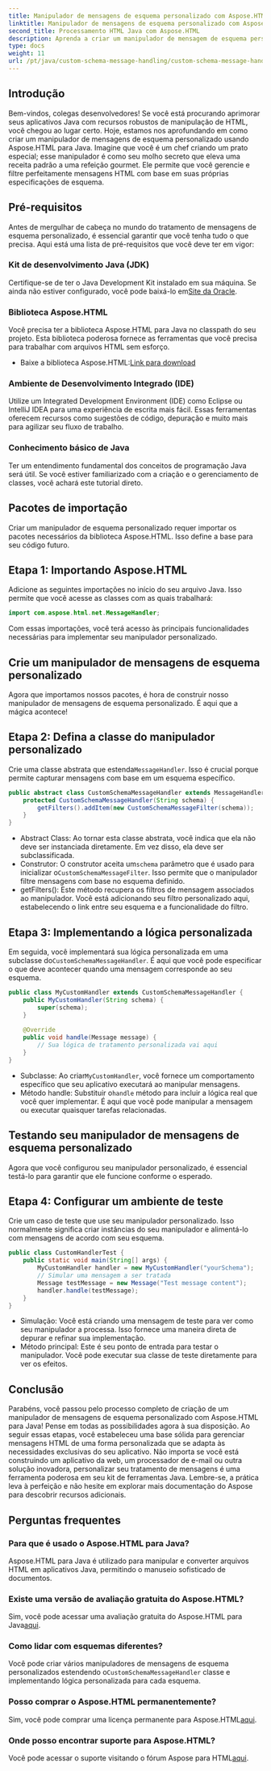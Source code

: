 ```yaml
---
title: Manipulador de mensagens de esquema personalizado com Aspose.HTML para Java
linktitle: Manipulador de mensagens de esquema personalizado com Aspose.HTML para Java
second_title: Processamento HTML Java com Aspose.HTML
description: Aprenda a criar um manipulador de mensagem de esquema personalizado usando Aspose.HTML para Java. Este tutorial o guia passo a passo pelo processo.
type: docs
weight: 11
url: /pt/java/custom-schema-message-handling/custom-schema-message-handler/
---
```

## Introdução
Bem-vindos, colegas desenvolvedores! Se você está procurando aprimorar seus aplicativos Java com recursos robustos de manipulação de HTML, você chegou ao lugar certo. Hoje, estamos nos aprofundando em como criar um manipulador de mensagens de esquema personalizado usando Aspose.HTML para Java. Imagine que você é um chef criando um prato especial; esse manipulador é como seu molho secreto que eleva uma receita padrão a uma refeição gourmet. Ele permite que você gerencie e filtre perfeitamente mensagens HTML com base em suas próprias especificações de esquema.
## Pré-requisitos
Antes de mergulhar de cabeça no mundo do tratamento de mensagens de esquema personalizado, é essencial garantir que você tenha tudo o que precisa. Aqui está uma lista de pré-requisitos que você deve ter em vigor:
### Kit de desenvolvimento Java (JDK)
 Certifique-se de ter o Java Development Kit instalado em sua máquina. Se ainda não estiver configurado, você pode baixá-lo em[Site da Oracle](https://www.oracle.com/java/technologies/javase-jdk11-downloads.html).
### Biblioteca Aspose.HTML
Você precisa ter a biblioteca Aspose.HTML para Java no classpath do seu projeto. Esta biblioteca poderosa fornece as ferramentas que você precisa para trabalhar com arquivos HTML sem esforço.
-  Baixe a biblioteca Aspose.HTML:[Link para download](https://releases.aspose.com/html/java/)
### Ambiente de Desenvolvimento Integrado (IDE)
Utilize um Integrated Development Environment (IDE) como Eclipse ou IntelliJ IDEA para uma experiência de escrita mais fácil. Essas ferramentas oferecem recursos como sugestões de código, depuração e muito mais para agilizar seu fluxo de trabalho.
### Conhecimento básico de Java
Ter um entendimento fundamental dos conceitos de programação Java será útil. Se você estiver familiarizado com a criação e o gerenciamento de classes, você achará este tutorial direto.
## Pacotes de importação
Criar um manipulador de esquema personalizado requer importar os pacotes necessários da biblioteca Aspose.HTML. Isso define a base para seu código futuro.
## Etapa 1: Importando Aspose.HTML
Adicione as seguintes importações no início do seu arquivo Java. Isso permite que você acesse as classes com as quais trabalhará:
```java
import com.aspose.html.net.MessageHandler;
```
Com essas importações, você terá acesso às principais funcionalidades necessárias para implementar seu manipulador personalizado.
## Crie um manipulador de mensagens de esquema personalizado
Agora que importamos nossos pacotes, é hora de construir nosso manipulador de mensagens de esquema personalizado. É aqui que a mágica acontece!
## Etapa 2: Defina a classe do manipulador personalizado
 Crie uma classe abstrata que estenda`MessageHandler`. Isso é crucial porque permite capturar mensagens com base em um esquema específico.
```java
public abstract class CustomSchemaMessageHandler extends MessageHandler {
    protected CustomSchemaMessageHandler(String schema) {
        getFilters().addItem(new CustomSchemaMessageFilter(schema));
    }
}
```

- Abstract Class: Ao tornar esta classe abstrata, você indica que ela não deve ser instanciada diretamente. Em vez disso, ela deve ser subclassificada.
-  Construtor: O construtor aceita um`schema` parâmetro que é usado para inicializar o`CustomSchemaMessageFilter`. Isso permite que o manipulador filtre mensagens com base no esquema definido.
- getFilters(): Este método recupera os filtros de mensagem associados ao manipulador. Você está adicionando seu filtro personalizado aqui, estabelecendo o link entre seu esquema e a funcionalidade do filtro.
## Etapa 3: Implementando a lógica personalizada
 Em seguida, você implementará sua lógica personalizada em uma subclasse do`CustomSchemaMessageHandler`. É aqui que você pode especificar o que deve acontecer quando uma mensagem corresponde ao seu esquema. 
```java
public class MyCustomHandler extends CustomSchemaMessageHandler {
    public MyCustomHandler(String schema) {
        super(schema);
    }
    
    @Override
    public void handle(Message message) {
        // Sua lógica de tratamento personalizada vai aqui
    }
}
```

-  Subclasse: Ao criar`MyCustomHandler`, você fornece um comportamento específico que seu aplicativo executará ao manipular mensagens.
-  Método handle: Substituir o`handle` método para incluir a lógica real que você quer implementar. É aqui que você pode manipular a mensagem ou executar quaisquer tarefas relacionadas.
## Testando seu manipulador de mensagens de esquema personalizado
Agora que você configurou seu manipulador personalizado, é essencial testá-lo para garantir que ele funcione conforme o esperado.
## Etapa 4: Configurar um ambiente de teste
Crie um caso de teste que use seu manipulador personalizado. Isso normalmente significa criar instâncias do seu manipulador e alimentá-lo com mensagens de acordo com seu esquema.
```java
public class CustomHandlerTest {
    public static void main(String[] args) {
        MyCustomHandler handler = new MyCustomHandler("yourSchema");
        // Simular uma mensagem a ser tratada
        Message testMessage = new Message("Test message content");
        handler.handle(testMessage);
    }
}
```

- Simulação: Você está criando uma mensagem de teste para ver como seu manipulador a processa. Isso fornece uma maneira direta de depurar e refinar sua implementação.
- Método principal: Este é seu ponto de entrada para testar o manipulador. Você pode executar sua classe de teste diretamente para ver os efeitos.

## Conclusão
Parabéns, você passou pelo processo completo de criação de um manipulador de mensagens de esquema personalizado com Aspose.HTML para Java! Pense em todas as possibilidades agora à sua disposição. Ao seguir essas etapas, você estabeleceu uma base sólida para gerenciar mensagens HTML de uma forma personalizada que se adapta às necessidades exclusivas do seu aplicativo.
Não importa se você está construindo um aplicativo da web, um processador de e-mail ou outra solução inovadora, personalizar seu tratamento de mensagens é uma ferramenta poderosa em seu kit de ferramentas Java. Lembre-se, a prática leva à perfeição e não hesite em explorar mais documentação do Aspose para descobrir recursos adicionais.
## Perguntas frequentes
### Para que é usado o Aspose.HTML para Java?
Aspose.HTML para Java é utilizado para manipular e converter arquivos HTML em aplicativos Java, permitindo o manuseio sofisticado de documentos.
### Existe uma versão de avaliação gratuita do Aspose.HTML?
 Sim, você pode acessar uma avaliação gratuita do Aspose.HTML para Java[aqui](https://releases.aspose.com/).
### Como lidar com esquemas diferentes?
 Você pode criar vários manipuladores de mensagens de esquema personalizados estendendo o`CustomSchemaMessageHandler` classe e implementando lógica personalizada para cada esquema.
### Posso comprar o Aspose.HTML permanentemente?
 Sim, você pode comprar uma licença permanente para Aspose.HTML[aqui](https://purchase.aspose.com/buy).
### Onde posso encontrar suporte para Aspose.HTML?
 Você pode acessar o suporte visitando o fórum Aspose para HTML[aqui](https://forum.aspose.com/c/html/29).